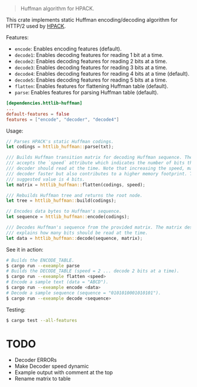> Huffman algorithm for HPACK.

This crate implements static Huffman encoding/decoding algorithm for HTTP/2 used by [HPACK](https://tools.ietf.org/html/rfc7541#appendix-B).

Features:
- `encode`: Enables encoding features (default).
- `decode1`: Enables decoding features for reading 1 bit at a time.
- `decode2`: Enables decoding features for reading 2 bits at a time.
- `decode3`: Enables decoding features for reading 3 bits at a time.
- `decode4`: Enables decoding features for reading 4 bits at a time (default).
- `decode5`: Enables decoding features for reading 5 bits at a time.
- `flatten`: Enables features for flattening Huffman table (default).
- `parse`: Enables features for parsing Huffman table (default).

```toml
[dependencies.httlib-huffman]
...
default-features = false
features = ["encode", "decoder", "decode4"]
```

Usage:
```rs
// Parses HPACK's static Huffman codings.
let codings = httlib_huffman::parse(txt);

/// Builds Huffman transition matrix for decoding Huffman sequence. The function
/// accepts the `speed` attribute which indicates the number of bits that the
/// decoder should read at the time. Note that increasing the speed, makes the 
/// decoder faster but also contributes to a higher memory footprint. The 
/// suggested value is 4 bits.
let matrix = httlib_huffman::flatten(codings, speed);

/// Rebuilds Huffman tree and returns the root node.
let tree = httlib_huffman::build(codings);

// Encodes data bytes to Huffman's sequence.
let sequence = httlib_huffman::encode(codings);

/// Decodes Huffman's sequence from the provided matrix. The matrix design
/// explains how many bits should be read at the time.
let data = httlib_huffman::decode(sequence, matrix);
```

See it in action:

```bash
# Builds the ENCODE_TABLE.
$ cargo run --exeample parse
# Builds the DECODE_TABLE (speed = 2 ... decode 2 bits at a time).
$ cargo run --exeample flatten <speed>
# Encode a sample text (data = "ABCD").
$ cargo run --exeample encode <data>
# Decode a sample sequence (sequence = "0101010001010101").
$ cargo run --exeample decode <sequence>
```

Testing:

```bash
$ cargo test --all-features
```

# TODO

* Decoder ERRORs
* Make Decoder speed dynamic
* Example output with comment at the top
* Rename matrix to table